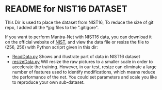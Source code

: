 # README for NIST16 DATASET
This Dir is used to place the dataset from NIST16, To reduce the size of git repo, I added all the *jpg files to the ".gitigore".

If you want to perform Mantra-Net with NIST16 data, you can download it on the official website of [NIST](https://www.nist.gov/itl/iad/mig/nimble-challenge-2017-evaluation), and view the data file or resize the file to (256, 256) with Python scriprt given in this dir:
- [ReadData.py](ReadData.py) Shows and illustrate part of data in NIST16 dataset
- [resizeData.py](resizeData.py) Will resize the raw pictures to a smaller scale in order to accelerate the training. However, in our test, resize can eliminate a large number of features used to identify modifications, which means reduce the performance of the net. You could set parameters and scale you like to reproduce your own sub-dataset. 